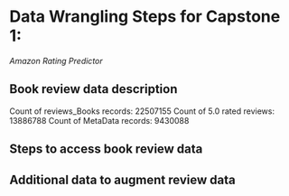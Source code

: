 # Data Wrangling Steps for Capstone 1: 
_Amazon Rating Predictor_

## Book review data description
Count of reviews_Books records: 22507155
Count of 5.0 rated reviews: 13886788
Count of MetaData records: 9430088

## Steps to access book review data

## Additional data to augment review data
